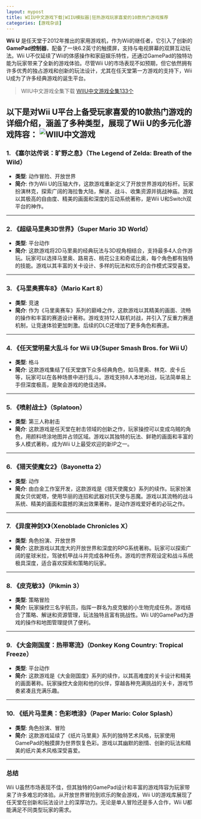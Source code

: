 ```yaml
---
layout: mypost
title: WIIU中文游戏下载|WIIU模拟器|狂热游戏玩家喜爱的10款热门游戏推荐
categories: [游戏杂谈]
---
```


**Wii U** 是任天堂于2012年推出的家用游戏机，作为Wii的继任者，它引入了创新的**GamePad控制器**，配备了一块6.2英寸的触摸屏，支持与电视屏幕的双屏互动玩法。Wii U不仅延续了Wii的体感操作和家庭娱乐特性，还通过GamePad的独特功能为玩家带来了全新的游戏体验。尽管Wii U的市场表现不如预期，但它依然拥有许多优秀的独占游戏和创新的玩法设计，尤其在任天堂第一方游戏的支持下，Wii U成为了许多经典游戏的诞生平台。
> WIIU中文游戏全集下载
[WIIU中文游戏全集133个](https://pan.quark.cn/s/296979f24e96)


以下是对Wii U平台上备受玩家喜爱的10款热门游戏的详细介绍，涵盖了多种类型，展现了Wii U的多元化游戏阵容：
![WIIU中文游戏](https://gcore.jsdelivr.net/gh/jikcc/jikcc.github.io//IMG/20250317205209639.png)
---

### 1. **《塞尔达传说：旷野之息》（The Legend of Zelda: Breath of the Wild）**
   - **类型**: 动作冒险、开放世界
   - **简介**: 作为Wii U的压轴大作，这款游戏重新定义了开放世界游戏的标杆。玩家扮演林克，探索广阔的海拉鲁大陆，解谜、战斗、收集资源并挑战神庙。游戏以其极高的自由度、精美的画面和深度的互动系统著称，是Wii U和Switch双平台的神作。

---

### 2. **《超级马里奥3D世界》（Super Mario 3D World）**
   - **类型**: 平台动作
   - **简介**: 这款游戏将2D马里奥的经典玩法与3D视角相结合，支持最多4人合作游玩。玩家可以选择马里奥、路易吉、桃花公主和奇诺比奥，每个角色都有独特的技能。游戏以其丰富的关卡设计、多样的玩法和欢乐的合作模式深受喜爱。

---

### 3. **《马里奥赛车8》（Mario Kart 8）**
   - **类型**: 竞速
   - **简介**: 作为《马里奥赛车》系列的巅峰之作，这款游戏以其精美的画面、流畅的操作和丰富的赛道设计著称。游戏支持12人联机对战，并引入了反重力赛道机制，让竞速体验更加刺激。后续的DLC还增加了更多角色和赛道。

---

### 4. **《任天堂明星大乱斗 for Wii U》（Super Smash Bros. for Wii U）**
   - **类型**: 格斗
   - **简介**: 这款游戏集结了任天堂旗下众多经典角色，如马里奥、林克、皮卡丘等，玩家可以在各种场景中进行乱斗。游戏支持8人本地对战，玩法简单易上手但深度极高，是聚会游戏的绝佳选择。

---

### 5. **《喷射战士》（Splatoon）**
   - **类型**: 第三人称射击
   - **简介**: 这款游戏是任天堂在射击领域的创新之作，玩家操控可以变成乌贼的角色，用颜料喷涂地图并占领区域。游戏以其独特的玩法、鲜艳的画面和丰富的多人模式著称，成为Wii U上最受欢迎的新IP之一。

---

### 6. **《猎天使魔女2》（Bayonetta 2）**
   - **类型**: 动作
   - **简介**: 由白金工作室开发，这款游戏是《猎天使魔女》系列的续作。玩家扮演魔女贝优妮塔，使用华丽的连招和武器对抗天使与恶魔。游戏以其流畅的战斗系统、精美的画面和震撼的演出效果著称，是动作游戏爱好者的必玩之作。

---

### 7. **《异度神剑X》（Xenoblade Chronicles X）**
   - **类型**: 角色扮演、开放世界
   - **简介**: 这款游戏以其庞大的开放世界和深度的RPG系统著称。玩家可以探索广阔的星球米拉，驾驶机甲战斗并完成各种任务。游戏的世界观设定和战斗系统极具深度，适合喜欢探索和策略的玩家。

---

### 8. **《皮克敏3》（Pikmin 3）**
   - **类型**: 策略冒险
   - **简介**: 玩家操控三名宇航员，指挥一群名为皮克敏的小生物完成任务。游戏结合了策略、解谜和资源管理，玩法独特且富有挑战性。Wii U的GamePad为游戏的操作和地图管理提供了便利。

---

### 9. **《大金刚国度：热带寒流》（Donkey Kong Country: Tropical Freeze）**
   - **类型**: 平台动作
   - **简介**: 这款游戏是《大金刚国度》系列的续作，以其高难度的关卡设计和精美的画面著称。玩家操控大金刚和他的伙伴，穿越各种充满挑战的关卡，游戏节奏紧凑且充满乐趣。

---

### 10. **《纸片马里奥：色彩喷涂》（Paper Mario: Color Splash）**
   - **类型**: 角色扮演、冒险
   - **简介**: 这款游戏延续了《纸片马里奥》系列的独特艺术风格，玩家使用GamePad的触摸屏为世界恢复色彩。游戏以其幽默的剧情、创新的玩法和精美的纸片美术风格深受喜爱。

---

### 总结
Wii U虽然市场表现不佳，但其独特的GamePad设计和丰富的游戏阵容为玩家带来了许多难忘的体验。从开放世界冒险到欢乐的聚会游戏，Wii U的游戏库展现了任天堂在创新和玩法设计上的深厚功力。无论是单人冒险还是多人合作，Wii U都能满足不同类型玩家的需求。
